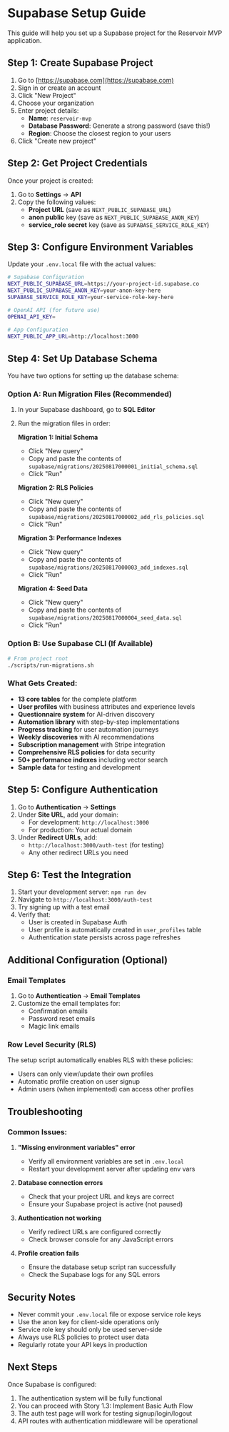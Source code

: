 # Supabase Setup Guide

This guide will help you set up a Supabase project for the Reservoir MVP application.

## Step 1: Create Supabase Project

1. Go to [https://supabase.com](https://supabase.com)
2. Sign in or create an account
3. Click "New Project"
4. Choose your organization
5. Enter project details:
   - **Name**: `reservoir-mvp`
   - **Database Password**: Generate a strong password (save this!)
   - **Region**: Choose the closest region to your users
6. Click "Create new project"

## Step 2: Get Project Credentials

Once your project is created:

1. Go to **Settings** → **API**
2. Copy the following values:
   - **Project URL** (save as `NEXT_PUBLIC_SUPABASE_URL`)
   - **anon public** key (save as `NEXT_PUBLIC_SUPABASE_ANON_KEY`)
   - **service_role secret** key (save as `SUPABASE_SERVICE_ROLE_KEY`)

## Step 3: Configure Environment Variables

Update your `.env.local` file with the actual values:

```bash
# Supabase Configuration
NEXT_PUBLIC_SUPABASE_URL=https://your-project-id.supabase.co
NEXT_PUBLIC_SUPABASE_ANON_KEY=your-anon-key-here
SUPABASE_SERVICE_ROLE_KEY=your-service-role-key-here

# OpenAI API (for future use)
OPENAI_API_KEY=

# App Configuration
NEXT_PUBLIC_APP_URL=http://localhost:3000
```

## Step 4: Set Up Database Schema

You have two options for setting up the database schema:

### Option A: Run Migration Files (Recommended)

1. In your Supabase dashboard, go to **SQL Editor**
2. Run the migration files in order:

   **Migration 1: Initial Schema**
   - Click "New query"
   - Copy and paste the contents of `supabase/migrations/20250817000001_initial_schema.sql`
   - Click "Run"

   **Migration 2: RLS Policies**
   - Click "New query"
   - Copy and paste the contents of `supabase/migrations/20250817000002_add_rls_policies.sql`
   - Click "Run"

   **Migration 3: Performance Indexes**
   - Click "New query"  
   - Copy and paste the contents of `supabase/migrations/20250817000003_add_indexes.sql`
   - Click "Run"

   **Migration 4: Seed Data**
   - Click "New query"
   - Copy and paste the contents of `supabase/migrations/20250817000004_seed_data.sql`
   - Click "Run"

### Option B: Use Supabase CLI (If Available)

```bash
# From project root
./scripts/run-migrations.sh
```

### What Gets Created:

- **13 core tables** for the complete platform
- **User profiles** with business attributes and experience levels
- **Questionnaire system** for AI-driven discovery
- **Automation library** with step-by-step implementations
- **Progress tracking** for user automation journeys
- **Weekly discoveries** with AI recommendations
- **Subscription management** with Stripe integration
- **Comprehensive RLS policies** for data security
- **50+ performance indexes** including vector search
- **Sample data** for testing and development

## Step 5: Configure Authentication

1. Go to **Authentication** → **Settings**
2. Under **Site URL**, add your domain:
   - For development: `http://localhost:3000`
   - For production: Your actual domain
3. Under **Redirect URLs**, add:
   - `http://localhost:3000/auth-test` (for testing)
   - Any other redirect URLs you need

## Step 6: Test the Integration

1. Start your development server: `npm run dev`
2. Navigate to `http://localhost:3000/auth-test`
3. Try signing up with a test email
4. Verify that:
   - User is created in Supabase Auth
   - User profile is automatically created in `user_profiles` table
   - Authentication state persists across page refreshes

## Additional Configuration (Optional)

### Email Templates
1. Go to **Authentication** → **Email Templates**
2. Customize the email templates for:
   - Confirmation emails
   - Password reset emails
   - Magic link emails

### Row Level Security (RLS)
The setup script automatically enables RLS with these policies:
- Users can only view/update their own profiles
- Automatic profile creation on user signup
- Admin users (when implemented) can access other profiles

## Troubleshooting

### Common Issues:

1. **"Missing environment variables" error**
   - Verify all environment variables are set in `.env.local`
   - Restart your development server after updating env vars

2. **Database connection errors**
   - Check that your project URL and keys are correct
   - Ensure your Supabase project is active (not paused)

3. **Authentication not working**
   - Verify redirect URLs are configured correctly
   - Check browser console for any JavaScript errors

4. **Profile creation fails**
   - Ensure the database setup script ran successfully
   - Check the Supabase logs for any SQL errors

## Security Notes

- Never commit your `.env.local` file or expose service role keys
- Use the anon key for client-side operations only
- Service role key should only be used server-side
- Always use RLS policies to protect user data
- Regularly rotate your API keys in production

## Next Steps

Once Supabase is configured:
1. The authentication system will be fully functional
2. You can proceed with Story 1.3: Implement Basic Auth Flow
3. The auth test page will work for testing signup/login/logout
4. API routes with authentication middleware will be operational
